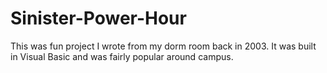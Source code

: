 Sinister-Power-Hour
===================

This was fun project I wrote from my dorm room back in 2003.  It was built in Visual Basic and was fairly popular around campus.
